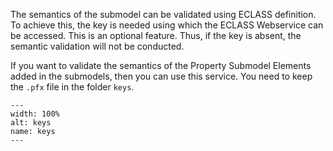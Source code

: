 The semantics of the submodel can be validated using ECLASS definition. To achieve this, the key is needed using which the ECLASS Webservice can be accessed. This is an optional feature. Thus, if the key is absent, the semantic validation will not be conducted. 

If you want to validate the semantics of the Property Submodel Elements added in the submodels, then you can use this service. You need to keep the `.pfx` file in the folder `keys`. 

```{figure} ./images/keys.png
---
width: 100%
alt: keys
name: keys
---
```